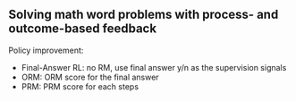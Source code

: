 ## Solving math word problems with process- and outcome-based feedback

Policy improvement:

- Final-Answer RL: no RM, use final answer y/n as the supervision signals
- ORM: ORM score for the final answer
- PRM: PRM score for each steps